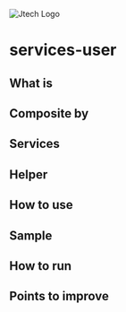 ![Jtech Logo](http://www.jtech.com.br/wp-content/uploads/2015/06/logo.png)

# services-user

## What is

## Composite by

## Services

## Helper

## How to use

## Sample

## How to run

## Points to improve